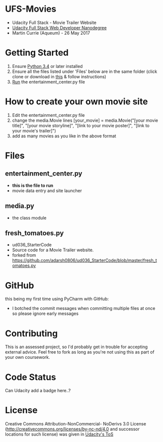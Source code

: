 # UFS-Movies
- Udacity Full Stack - Movie Trailer Website
- [Udacity Full Stack Web Developer Nanodegree](https://www.udacity.com/course/full-stack-web-developer-nanodegree--nd004) 
- Martin Currie (Aqueum) - 26 May 2017

# Getting Started
1. Ensure [Python 3.4](https://www.python.org/downloads/) or later installed
2. Ensure all the files listed under 'Files' below are in the same folder
(click clone or download in [this](https://github.com/Aqueum/UFS-Movies) & follow instructions)
3. [Run](http://pythoncentral.io/execute-python-script-file-shell/) the entertainment_center.py file

# How to create your own movie site
1. Edit the entertainment_center.py file
2. change the media.Movie lines
[your_movie] = media.Movie("[your movie title]", "[your movie storyline]", "[link to your movie poster]", "[link to your movie's trailer]")
3. add as many movies as you like in the above format

# Files
## entertainment_center.py
- **this is the file to run**
- movie data entry and site launcher 

## media.py
- the class module

## fresh_tomatoes.py
- ud036_StarterCode
- Source code for a Movie Trailer website.
- forked from https://github.com/adarsh0806/ud036_StarterCode/blob/master/fresh_tomatoes.py

# GitHub
this being my first time using PyCharm with GitHub:
- I botched the commit messages when committing multiple files at once so please ignore early messages

# Contributing
This is an assessed project, so I'd probably get in trouble for accepting external advice.
Feel free to fork as long as you're not using this as part of your own coursework.

# Code Status
Can Udacity add a badge here..?

# License
Creative Commons Attribution-NonCommercial- NoDerivs 3.0 License (http://creativecommons.org/licenses/by-nc-nd/4.0 and successor locations for such license)
was given in [Udacity's ToS](https://www.udacity.com/legal)